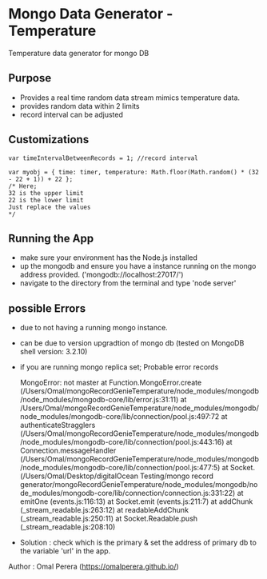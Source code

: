 # Mongo Data Generator - Temperature

Temperature data generator for mongo DB


## Purpose

- Provides a real time random data stream mimics temperature data.
- provides random data within 2 limits
- record interval can be adjusted

## Customizations

    var timeIntervalBetweenRecords = 1; //record interval

    var myobj = { time: timer, temperature: Math.floor(Math.random() * (32 - 22 + 1)) + 22 };
    /* Here;
    32 is the upper limit
    22 is the lower limit
    Just replace the values
    */

## Running the App

- make sure your environment has the Node.js installed
- up the mongodb and ensure you have a instance running on the mongo address provided. ('mongodb://localhost:27017/')
- navigate to the directory from the terminal and type 'node server'

## possible Errors

- due to not having a running mongo instance.
- can be due to version upgradtion of mongo db (tested on MongoDB shell version: 3.2.10)

- if you are running mongo replica set; Probable error records

    MongoError: not master
    at Function.MongoError.create (/Users/Omal/mongoRecordGenieTemperature/node_modules/mongodb/node_modules/mongodb-core/lib/error.js:31:11)
    at /Users/Omal/mongoRecordGenieTemperature/node_modules/mongodb/node_modules/mongodb-core/lib/connection/pool.js:497:72
    at authenticateStragglers (/Users/Omal/mongoRecordGenieTemperature/node_modules/mongodb/node_modules/mongodb-core/lib/connection/pool.js:443:16)
    at Connection.messageHandler (/Users/Omal/mongoRecordGenieTemperature/node_modules/mongodb/node_modules/mongodb-core/lib/connection/pool.js:477:5)
    at Socket.<anonymous> (/Users/Omal/Desktop/digitalOcean Testing/mongo record generator/mongoRecordGenieTemperature/node_modules/mongodb/node_modules/mongodb-core/lib/connection/connection.js:331:22)
    at emitOne (events.js:116:13)
    at Socket.emit (events.js:211:7)
    at addChunk (_stream_readable.js:263:12)
    at readableAddChunk (_stream_readable.js:250:11)
    at Socket.Readable.push (_stream_readable.js:208:10)

- Solution : check which is the primary & set the address of primary db to the variable 'url' in the app.

Author : Omal Perera (https://omalperera.github.io/)